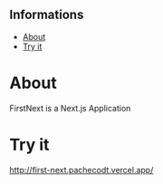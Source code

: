 ## Informations
* [About](#about)
* [Try it](#tryit)

# About

FirstNext is a Next.js Application 

# Try it

http://first-next.pachecodt.vercel.app/
